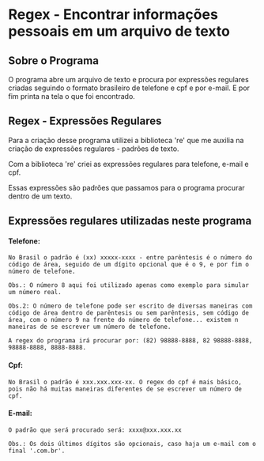 # Regex - Encontrar informações pessoais em um arquivo de texto

## Sobre o Programa
 
  O programa abre um arquivo de texto e procura por expressões regulares criadas seguindo o formato brasileiro de telefone e cpf e por e-mail. E por fim printa na tela o que foi encontrado.

## Regex - Expressões Regulares

  Para a criação desse programa utilizei a biblioteca 're' que me auxilia na criação de expressões regulares - padrões de texto.
  
  Com a biblioteca 're' criei as expressões regulares para telefone, e-mail e cpf.
  
  Essas expressões são padrões que passamos para o programa procurar dentro de um texto. 
  
## Expressões regulares utilizadas neste programa

  #### Telefone:
  
    No Brasil o padrão é (xx) xxxxx-xxxx - entre parêntesis é o número do código de área, seguido de um dígito opcional que é o 9, e por fim o número de telefone. 
    
    Obs.: O número 8 aqui foi utilizado apenas como exemplo para simular um número real.
    
    Obs.2: O número de telefone pode ser escrito de diversas maneiras com código de área dentro de parêntesis ou sem parêntesis, sem código de área, com o número 9 na frente do número de telefone... existem n maneiras de se escrever um número de telefone.
    
    A regex do programa irá procurar por: (82) 98888-8888, 82 98888-8888, 98888-8888, 8888-8888.
    
   #### Cpf:
   
    No Brasil o padrão é xxx.xxx.xxx-xx. O regex do cpf é mais básico, pois não há muitas maneiras diferentes de se escrever um número de cpf.
   
   #### E-mail:
    O padrão que será procurado será: xxxx@xxx.xxx.xx
    
    Obs.: Os dois últimos dígitos são opcionais, caso haja um e-mail com o final '.com.br'.
